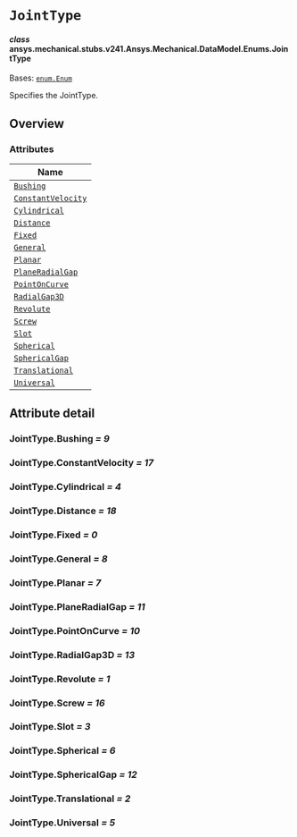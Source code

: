 # `JointType`

<a id="ansys.mechanical.stubs.v241.Ansys.Mechanical.DataModel.Enums.JointType"></a>

#### *class* ansys.mechanical.stubs.v241.Ansys.Mechanical.DataModel.Enums.JointType

Bases: [`enum.Enum`](https://docs.python.org/3/library/enum.html#enum.Enum)

Specifies the JointType.

<!-- !! processed by numpydoc !! -->

<a id="overview"></a>

## Overview

### Attributes

| Name |
| --------------------------------------------------- |
| [`Bushing`](#JointType.Bushing) |
| [`ConstantVelocity`](#JointType.ConstantVelocity) |
| [`Cylindrical`](#JointType.Cylindrical) |
| [`Distance`](#JointType.Distance) |
| [`Fixed`](#JointType.Fixed) |
| [`General`](#JointType.General) |
| [`Planar`](#JointType.Planar) |
| [`PlaneRadialGap`](#JointType.PlaneRadialGap) |
| [`PointOnCurve`](#JointType.PointOnCurve) |
| [`RadialGap3D`](#JointType.RadialGap3D) |
| [`Revolute`](#JointType.Revolute) |
| [`Screw`](#JointType.Screw) |
| [`Slot`](#JointType.Slot) |
| [`Spherical`](#JointType.Spherical) |
| [`SphericalGap`](#JointType.SphericalGap) |
| [`Translational`](#JointType.Translational) |
| [`Universal`](#JointType.Universal) |

<a id="attribute-detail"></a>

## Attribute detail

<a id="JointType.Bushing"></a>

### JointType.Bushing *= 9*

<a id="JointType.ConstantVelocity"></a>

### JointType.ConstantVelocity *= 17*

<a id="JointType.Cylindrical"></a>

### JointType.Cylindrical *= 4*

<a id="JointType.Distance"></a>

### JointType.Distance *= 18*

<a id="JointType.Fixed"></a>

### JointType.Fixed *= 0*

<a id="JointType.General"></a>

### JointType.General *= 8*

<a id="JointType.Planar"></a>

### JointType.Planar *= 7*

<a id="JointType.PlaneRadialGap"></a>

### JointType.PlaneRadialGap *= 11*

<a id="JointType.PointOnCurve"></a>

### JointType.PointOnCurve *= 10*

<a id="JointType.RadialGap3D"></a>

### JointType.RadialGap3D *= 13*

<a id="JointType.Revolute"></a>

### JointType.Revolute *= 1*

<a id="JointType.Screw"></a>

### JointType.Screw *= 16*

<a id="JointType.Slot"></a>

### JointType.Slot *= 3*

<a id="JointType.Spherical"></a>

### JointType.Spherical *= 6*

<a id="JointType.SphericalGap"></a>

### JointType.SphericalGap *= 12*

<a id="JointType.Translational"></a>

### JointType.Translational *= 2*

<a id="JointType.Universal"></a>

### JointType.Universal *= 5*


